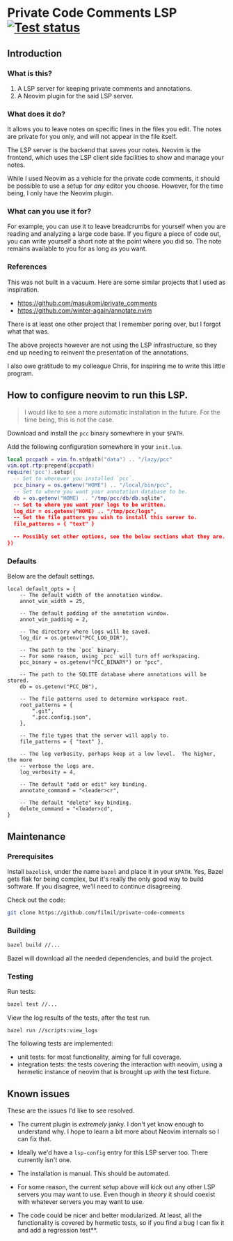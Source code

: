 # Private Code Comments LSP [![Test status](https://github.com/filmil/private-code-comments/workflows/Test/badge.svg)](https://github.com/filmil/private-code-comments/workflows/Test/badge.svg)

## Introduction

### What is this?

1. A LSP server for keeping private comments and annotations.
2. A Neovim plugin for the said LSP server.

### What does it do?

It allows you to leave notes on specific lines in the files you edit. The notes
are private for you only, and will not appear in the file itself.

The LSP server is the backend that saves your notes. Neovim is the frontend,
which uses the LSP client side facilities to show and manage your notes.

While I used Neovim as a vehicle for the private code comments, it should be
possible to use a setup for *any* editor you choose. However, for the time being,
I only have the Neovim plugin.

### What can you use it for?

For example, you can use it to leave breadcrumbs for yourself when you are
reading and analyzing a large code base.  If you figure a piece of code out,
you can write yourself a short note at the point where you did so. The note
remains available to you for as long as you want.

### References

This was not built in a vacuum.  Here are some similar projects that I used
as inspiration.

* https://github.com/masukomi/private_comments
* https://github.com/winter-again/annotate.nvim

There is at least one other project that I remember poring over, but I forgot
what that was.

The above projects however are not using the LSP infrastructure, so they end up
needing to reinvent the presentation of the annotations.

I also owe gratitude to my colleague Chris, for inspiring me to write this
little program.

## How to configure neovim to run this LSP.

> I would like to see a more automatic installation in the future. For the time
> being, this is not the case. 

Download and install the `pcc` binary somewhere in your `$PATH`.

Add the following configuration somewhere in your `init.lua`.

```lua
local pccpath = vim.fn.stdpath("data") .. "/lazy/pcc"
vim.opt.rtp:prepend(pccpath)
require('pcc').setup({
  -- Set to wherever you installed `pcc`.
  pcc_binary = os.getenv("HOME") .. "/local/bin/pcc", 
  -- Set to where you want your annotation database to be.
  db = os.getenv("HOME) .. "/tmp/pcc/db/db.sqlite",
  -- Set to where you want your logs to be written.
  log_dir = os.getenv("HOME) .. "/tmp/pcc/logs",
  -- Set the file patters you wish to install this server to.
  file_patterns = { "text" }

  -- Possibly set other options, see the below sections what they are.
})
```

### Defaults

Below are the default settings.

```
local default_opts = {
    -- The default width of the annotation window.
    annot_win_width = 25,

    -- The default padding of the annotation window.
    annot_win_padding = 2,

    -- The directory where logs will be saved.
    log_dir = os.getenv("PCC_LOG_DIR"),

    -- The path to the `pcc` binary.
    -- For some reason, using `pcc` will turn off workspacing.
    pcc_binary = os.getenv("PCC_BINARY") or "pcc",

    -- The path to the SQLITE database where annotations will be stored.
    db = os.getenv("PCC_DB"),

    -- The file patterns used to determine workspace root.
    root_patterns = {
        ".git",
        ".pcc.config.json",
    },

    -- The file types that the server will apply to.
    file_patterns = { "text" },

    -- The log verbosity, perhaps keep at a low level.  The higher, the more
    -- verbose the logs are.
    log_verbosity = 4,

    -- The default "add or edit" key binding.
    annotate_command = "<leader>cr",

    -- The default "delete" key binding.
    delete_command = "<leader>cd",
}
```

## Maintenance

### Prerequisites

Install `bazelisk`, under the name `bazel` and place it in your `$PATH`.
Yes, Bazel gets flak for being complex, but it's really the only good way to
build software. If you disagree, we'll need to continue disagreeing.

Check out the code:

```sh
git clone https://github.com/filmil/private-code-comments
```

### Building

```bash
bazel build //...
```

Bazel will download all the needed dependencies, and build the project.

### Testing

Run tests:

```bash
bazel test //...
```

View the log results of the tests, after the test run.

```
bazel run //scripts:view_logs
```

The following tests are implemented:
* unit tests: for most functionality, aiming for full coverage.
* integration tests: the tests covering the interaction with neovim, using
  a hermetic instance of neovim that is brought up with the test fixture.

## Known issues

These are the issues I'd like to see resolved.

* The current plugin is *extremely* janky. I don't yet know enough to
  understand why. I hope to learn a bit more about Neovim internals so I can
  fix that.

* Ideally we'd have a `lsp-config` entry for this LSP server too.  There currently
  isn't one.

* The installation is manual. This should be automated.

* For some reason, the current setup above will kick out any other LSP servers
  you may want to use. Even though in *theory* it should coexist with whatever
  servers you may want to use.

* The code could be nicer and better modularized. At least, all the functionality
  is covered by hermetic tests, so if you find a bug I can fix it and add a
  regression test**.

